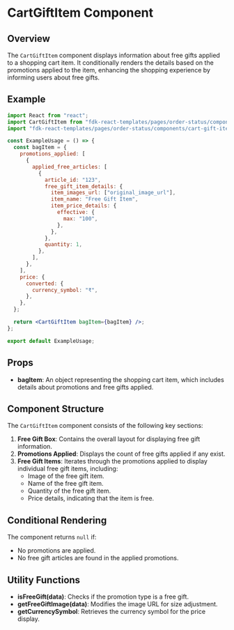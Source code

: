 # CartGiftItem Component

## Overview

The `CartGiftItem` component displays information about free gifts applied to a shopping cart item. It conditionally renders the details based on the promotions applied to the item, enhancing the shopping experience by informing users about free gifts.


## Example

```jsx
import React from "react";
import CartGiftItem from "fdk-react-templates/pages/order-status/components/cart-gift-item/cart-gift-item";
import "fdk-react-templates/pages/order-status/components/cart-gift-item/cart-gift-item.css";

const ExampleUsage = () => {
  const bagItem = {
    promotions_applied: [
      {
        applied_free_articles: [
          {
            article_id: "123",
            free_gift_item_details: {
              item_images_url: ["original_image_url"],
              item_name: "Free Gift Item",
              item_price_details: {
                effective: {
                  max: "100",
                },
              },
            },
            quantity: 1,
          },
        ],
      },
    ],
    price: {
      converted: {
        currency_symbol: "₹",
      },
    },
  };

  return <CartGiftItem bagItem={bagItem} />;
};

export default ExampleUsage;
```

## Props

- **bagItem**: An object representing the shopping cart item, which includes details about promotions and free gifts applied.

## Component Structure

The `CartGiftItem` component consists of the following key sections:

1. **Free Gift Box**: Contains the overall layout for displaying free gift information.
2. **Promotions Applied**: Displays the count of free gifts applied if any exist.
3. **Free Gift Items**: Iterates through the promotions applied to display individual free gift items, including:
   - Image of the free gift item.
   - Name of the free gift item.
   - Quantity of the free gift item.
   - Price details, indicating that the item is free.

## Conditional Rendering

The component returns `null` if:
- No promotions are applied.
- No free gift articles are found in the applied promotions.

## Utility Functions

- **isFreeGift(data)**: Checks if the promotion type is a free gift.
- **getFreeGiftImage(data)**: Modifies the image URL for size adjustment.
- **getCurrencySymbol**: Retrieves the currency symbol for the price display.